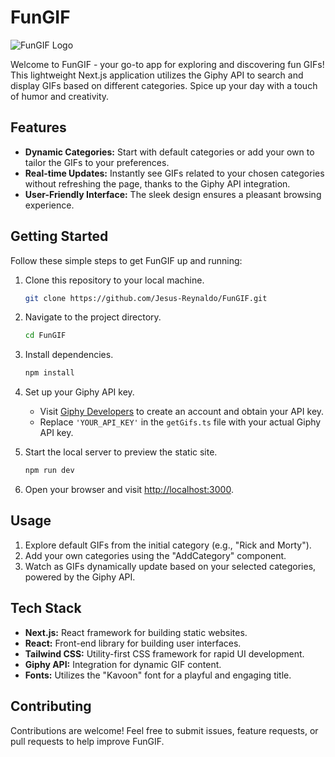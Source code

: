 # FunGIF 

![FunGIF Logo](https://i.ibb.co/qsw2jy0/FunGif.png)

Welcome to FunGIF - your go-to app for exploring and discovering fun GIFs! This lightweight Next.js application utilizes the Giphy API to search and display GIFs based on different categories. Spice up your day with a touch of humor and creativity.

## Features

- **Dynamic Categories:** Start with default categories or add your own to tailor the GIFs to your preferences.
- **Real-time Updates:** Instantly see GIFs related to your chosen categories without refreshing the page, thanks to the Giphy API integration.
- **User-Friendly Interface:** The sleek design ensures a pleasant browsing experience.

## Getting Started

Follow these simple steps to get FunGIF up and running:

1. Clone this repository to your local machine.
   ```bash
   git clone https://github.com/Jesus-Reynaldo/FunGIF.git
   ```

2. Navigate to the project directory.
   ```bash
   cd FunGIF
   ```

3. Install dependencies.
   ```bash
   npm install
   ```

4. Set up your Giphy API key.
   - Visit [Giphy Developers](https://developers.giphy.com/dashboard/) to create an account and obtain your API key.
   - Replace `'YOUR_API_KEY'` in the `getGifs.ts` file with your actual Giphy API key.

5. Start the local server to preview the static site.
   ```bash
   npm run dev
   ```

7. Open your browser and visit [http://localhost:3000](http://localhost:3000).

## Usage

1. Explore default GIFs from the initial category (e.g., "Rick and Morty").
2. Add your own categories using the "AddCategory" component.
3. Watch as GIFs dynamically update based on your selected categories, powered by the Giphy API.

## Tech Stack

- **Next.js:** React framework for building static websites.
- **React:** Front-end library for building user interfaces.
- **Tailwind CSS:** Utility-first CSS framework for rapid UI development.
- **Giphy API:** Integration for dynamic GIF content.
- **Fonts:** Utilizes the "Kavoon" font for a playful and engaging title.

## Contributing

Contributions are welcome! Feel free to submit issues, feature requests, or pull requests to help improve FunGIF.